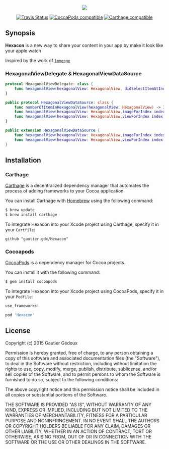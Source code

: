
<p align="center">
<img src="https://cloud.githubusercontent.com/assets/6576319/13548379/48dc3ff0-e2ef-11e5-8ea8-89d12c479efd.png" />
</p>

<p align="center">
<a href="https://travis-ci.org/gautier-gdx/Hexacon.svg"><img alt="Travis Status" src="https://img.shields.io/gautier-gdx/Hexacon.svg"/></a>
<a href="https://img.shields.io/cocoapods/v/Hexacon.svg"><img alt="CocoaPods compatible" src="https://img.shields.io/cocoapods/v/Hexacon.svg"/></a>
<a href="https://github.com/Carthage/Carthage"><img alt="Carthage compatible" src="https://img.shields.io/badge/Carthage-compatible-4BC51D.svg?style=flat"/></a>
</p>


## Synopsis

**Hexacon** is a new way to share your content in your app by make it look like your apple watch

Inspired by the work of [`lmmenge`](https://github.com/lmmenge/WatchSpringboard-Prototype)

### HexagonalViewDelegate & HexagonalViewDataSource

``` swift
protocol HexagonalViewDelegate: class {
    func hexagonalView(hexagonalView: HexagonalView, didSelectItemAtIndex index: Int)
}

public protocol HexagonalViewDataSource: class {
    func numberOfItemInHexagonalView(hexagonalView: HexagonalView) -> Int
    func hexagonalView(hexagonalView: HexagonalView,imageForIndex index: Int) -> UIImage?
    func hexagonalView(hexagonalView: HexagonalView,viewForIndex index: Int) -> UIView?
}

public extension HexagonalViewDataSource {
    func hexagonalView(hexagonalView: HexagonalView,imageForIndex index: Int) -> UIImage? { return nil }
    func hexagonalView(hexagonalView: HexagonalView,viewForIndex index: Int) -> UIView? { return nil }
}

```

## Installation

### Carthage

[Carthage](https://github.com/Carthage/Carthage) is a decentralized dependency manager that automates the process of adding frameworks to your Cocoa application.

You can install Carthage with [Homebrew](http://brew.sh/) using the following command:

```bash
$ brew update
$ brew install carthage
```

To integrate Hexacon into your Xcode project using Carthage, specify it in your `Cartfile`:

```ogdl
github "gautier-gdx/Hexacon"
```

### Cocoapods

[CocoaPods](http://cocoapods.org) is a dependency manager for Cocoa projects.

You can install it with the following command:

```bash
$ gem install cocoapods
```

To integrate Hexacon into your Xcode project using CocoaPods, specify it in your `Podfile`:

```ruby
use_frameworks!

pod 'Hexacon'
```


## License

Copyright (c) 2015 Gautier Gédoux

Permission is hereby granted, free of charge, to any person obtaining a copy
of this software and associated documentation files (the "Software"), to deal
in the Software without restriction, including without limitation the rights
to use, copy, modify, merge, publish, distribute, sublicense, and/or sell
copies of the Software, and to permit persons to whom the Software is
furnished to do so, subject to the following conditions:

The above copyright notice and this permission notice shall be included in all
copies or substantial portions of the Software.

THE SOFTWARE IS PROVIDED "AS IS", WITHOUT WARRANTY OF ANY KIND, EXPRESS OR
IMPLIED, INCLUDING BUT NOT LIMITED TO THE WARRANTIES OF MERCHANTABILITY,
FITNESS FOR A PARTICULAR PURPOSE AND NONINFRINGEMENT. IN NO EVENT SHALL THE
AUTHORS OR COPYRIGHT HOLDERS BE LIABLE FOR ANY CLAIM, DAMAGES OR OTHER
LIABILITY, WHETHER IN AN ACTION OF CONTRACT, TORT OR OTHERWISE, ARISING FROM,
OUT OF OR IN CONNECTION WITH THE SOFTWARE OR THE USE OR OTHER DEALINGS IN THE
SOFTWARE.
